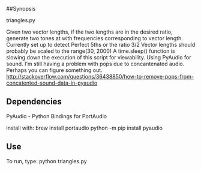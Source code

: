 ##Synopsis

triangles.py

Given two vector lengths, if the two lengths are in
    the desired ratio, generate two tones at with 
    frequencies corresponding to vector length. 
    Currently set up to detect Perfect 5ths or the ratio 3/2
Vector lengths should probably be scaled to 
    the range(30, 2000)
A time.sleep() function is slowing down the execution 
    of this script for viewability. 
Using PyAudio for sound. I'm still having a problem with 
    pops due to concantenated audio. Perhaps you can figure
    something out. 
    http://stackoverflow.com/questions/36438850/how-to-remove-pops-from-concatented-sound-data-in-pyaudio

## Dependencies

PyAudio - Python Bindings for PortAudio

install with:
  brew install portaudio
  python -m pip install pyaudio

## Use
  To run, type:
     python triangles.py
